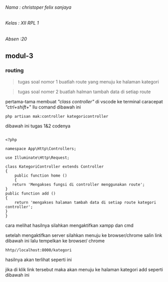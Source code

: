 ###### Nama  : christoper felix sanjaya 

###### Kelas : XII RPL 1

###### Absen :20
## modul-3
### routing

>tugas soal nomor 1 buatlah route yang menuju ke halaman kategori 

>tugas soal nomer 2 buatlah halman tambah data di setiap route 

pertama-tama membuat *"class controller"* di vscode ke terminal caracepat *"ctrl+shift+*" llu comand dibawah ini 

```
php artisan mak:controller kategoricontroller
```

dibawah ini tugas 1&2 codenya
```

<?php

namespace App\Http\Controllers;

use Illuminate\Http\Request;

class KategoriController extends Controller
{
    public function home ()
    {
   return 'Mengakses fungsi di controller menggunakan route';
}
public function add ()
{
    return 'mengakses halaman tambah data di setiap route kategori controller';
}
}

```

cara melihat hasilnya silahkan mengaktifkan xampp dan cmd 








setelah mengaktifkan server silahkan menuju ke browser/chrome salin link dibawah ini lalu tempelkan ke browser/ chrome 
```
hhtp//localhost:8000/kategori
```
hasilnya akan terlihat seperti ini


jika di klik link tersebut maka akan menuju ke halaman kategori add seperti dibawah ini
